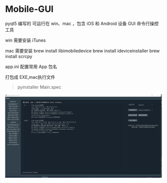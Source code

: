 # Mobile-GUI

pyqt5 编写的 可运行在 win、mac ，包含 iOS 和 Android 设备 GUI 命令行操控工具
 
win 需要安装 iTunes

mac 需要安装 
brew install libimobiledevice
brew install ideviceinstaller
brew install scrcpy

app.ini  配置常用 App 包名

打包成 EXE,mac执行文件
> pyinstaller Main.spec

![](temp.png)